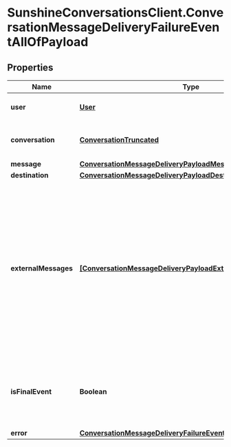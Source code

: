 # SunshineConversationsClient.ConversationMessageDeliveryFailureEventAllOfPayload

## Properties

Name | Type | Description | Notes
------------ | ------------- | ------------- | -------------
**user** | [**User**](User.md) | The user associated with the conversation. | [optional] 
**conversation** | [**ConversationTruncated**](ConversationTruncated.md) | The conversation in which the message was sent. | [optional] 
**message** | [**ConversationMessageDeliveryPayloadMessage**](ConversationMessageDeliveryPayloadMessage.md) |  | [optional] 
**destination** | [**ConversationMessageDeliveryPayloadDestination**](ConversationMessageDeliveryPayloadDestination.md) |  | [optional] 
**externalMessages** | [**[ConversationMessageDeliveryPayloadExternalMessagesInner]**](ConversationMessageDeliveryPayloadExternalMessagesInner.md) | An array of objects representing the third-party messages associated with the event. The order of the external messages is not guaranteed to be the same across the different triggers. Note that some channels don’t expose message IDs, in which case this field will be unset. | [optional] 
**isFinalEvent** | **Boolean** | A boolean indicating whether the webhook is the final one for the &#x60;message.id&#x60; and &#x60;destination.type&#x60; pair. | [optional] 
**error** | [**ConversationMessageDeliveryFailureEventAllOfPayloadAllOfError**](ConversationMessageDeliveryFailureEventAllOfPayloadAllOfError.md) |  | [optional] 


